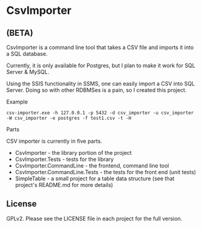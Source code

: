 CsvImporter
=
(BETA)
-

CsvImporter is a command line tool that takes a CSV file and imports it into a SQL database.

Currently, it is only available for Postgres, but I plan to make it work for SQL Server & MySQL.

Using the SSIS functionality in SSMS, one can easily import a CSV into SQL Server. Doing so with other RDBMSes is a pain, so I created this project.

Example

    csv-importer.exe -h 127.0.0.1 -p 5432 -d csv_importer -u csv_importer -W csv_importer -e postgres -f test1.csv -t -H

Parts

CSV importer is currently in five parts.

- CsvImporter - the library portion of the project
- CsvImporter.Tests - tests for the library
- CsvImporter.CommandLine - the frontend, command line tool
- CsvImporter.CommandLine.Tests - the tests for the front end (unit tests)
- SimpleTable - a small project for a table data structure (see that project's README.md for more details)

License
-

GPLv2. Please see the LICENSE file in each project for the full version.
